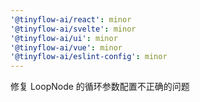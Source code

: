 ```yaml
---
'@tinyflow-ai/react': minor
'@tinyflow-ai/svelte': minor
'@tinyflow-ai/ui': minor
'@tinyflow-ai/vue': minor
'@tinyflow-ai/eslint-config': minor
---
```


修复 LoopNode 的循环参数配置不正确的问题

